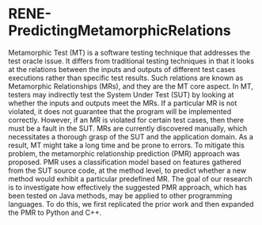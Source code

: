 # RENE-PredictingMetamorphicRelations
Metamorphic Test (MT) is a software testing technique that addresses the test oracle issue. It differs from traditional testing techniques in that it looks at the relations between the inputs and outputs of different test cases executions rather than specific test results. Such relations are known as Metamorphic Relationships (MRs), and they are the MT core aspect. In MT, testers may indirectly test the System Under Test (SUT) by looking at whether the inputs and outputs meet the MRs. If a particular MR is not violated, it does not guarantee that the program will be implemented correctly. However, if an MR is violated for certain test cases, then there must be a fault in the SUT. MRs are currently discovered manually, which necessitates a thorough grasp of the SUT and the application domain. As a result, MT might take a long time and be prone to errors. To mitigate this problem, the metamorphic relationship prediction (PMR) approach was proposed. PMR uses a classification model based on features gathered from the SUT source code, at the method level, to predict whether a  new method would exhibit a particular predefined MR. The goal of our research is to investigate how effectively the suggested PMR approach, which has been tested on Java methods, may be applied to other programming languages. To do this, we first replicated the prior work and then expanded the PMR to Python and C++.
